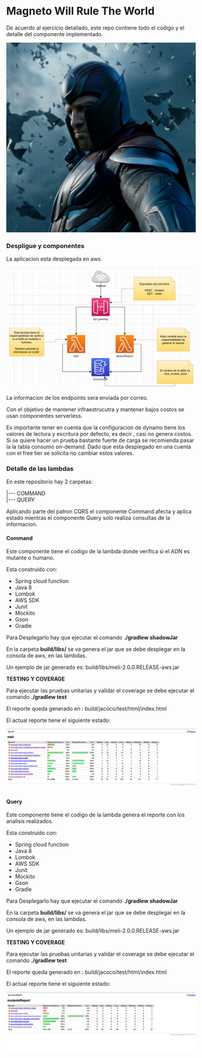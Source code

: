 # Magneto Will Rule The World

De acuerdo al ejercicio detallado, este repo contiene todo el codigo 
y el detalle del componente implementado.

![](images/magneto.png)

### Despligue y componentes

La aplicacion esta desplegada en aws.
 
![](images/Deployment2.png)

La informacion de los endpoints sera enviada por correo.

Con el objetivo de mantener infraestrucutra y mantener bajos costos se
usan componentes serverless.

Es importante tener en cuenta que la configuracion de dynamo tiene 
los valores de lectura y escritura por defecto, es decir , casi no genera
costos. Si se quiere hacer un prueba bastante fuerte de carga se recomienda
pasar la la tabla consumo on-demand. Dado que esta desplegado en una cuenta 
con el free tier se solicita no cambiar estos valores.

### Detalle de las lambdas

En este repositorio hay 2 carpetas:

  |--- COMMAND  
  |--- QUERY
  
  Aplicando parte del patron CQRS el componente Command afecta y aplica estado 
  mientras el componente Query solo realiza consultas de la informacion.
  
 #### Command
 
 Este componente tiene el codigo de la lambda donde verifica si el ADN es mutante 
 o humano.
 
 Esta construido con:
  - Spring cloud function
  - Java 8
  - Lombok
  - AWS SDK
  - Junit
  - Mockito 
  - Gson
  - Gradle
  
 Para Desplegarlo hay que ejecutar el comando
 **./gradlew shadowJar** 
 
 En la carpeta **build/libs/** se va genera el jar que se debe desplegar 
 en la consola de aws, en las lambdas.
 
 Un ejemplo de jar generado es: build/libs/meli-2.0.0.RELEASE-aws.jar
 
 **TESTING Y COVERAGE**
 
 Para ejecutar las pruebas unitarias y validar el coverage se debe ejecutar el comando
 **./gradlew test**
 
 El reporte queda generado en : build/jacoco/test/html/index.html
 
 El actual reporte tiene el siguiente estado:
 
 ![](images/CommandReport.png)

#### Query

 Este componente tiene el codigo de la lambda genera el reporte con los analisis 
 realizados.
 
 
 Esta construido con:
  - Spring cloud function
  - Java 8
  - Lombok
  - AWS SDK
  - Junit
  - Mockito 
  - Gson
  - Gradle
  
   Para Desplegarlo hay que ejecutar el comando
   **./gradlew shadowJar** 
   
   En la carpeta **build/libs/** se va genera el jar que se debe desplegar 
   en la consola de aws, en las lambdas.
   
   Un ejemplo de jar generado es: build/libs/meli-2.0.0.RELEASE-aws.jar
   
   **TESTING Y COVERAGE**
   
   Para ejecutar las pruebas unitarias y validar el coverage se debe ejecutar el comando
   **./gradlew test**
   
   El reporte queda generado en : build/jacoco/test/html/index.html
   
   El actual reporte tiene el siguiente estado:
   
   ![](images/QueryReport.png)